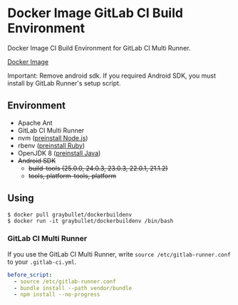 # Docker Image GitLab CI Build Environment
Docker Image CI Build Environment for GitLab CI Multi Runner.

[Docker Image](https://hub.docker.com/r/graybullet/dockerbuildenv/)

Important: Remove android sdk. If you required Android SDK, you must install by GitLab Runner's setup script.


## Environment
* Apache Ant
* GitLab CI Multi Runner
* nvm ([preinstall Node.js](node_versions.list))
* rbenv ([preinstall Ruby](ruby_versions.list))
* OpenJDK 8 ([preinstall Java](java_versions.list))
* ~~Android SDK~~
  - ~~build-tools (25.0.0, 24.0.3, 23.0.3, 22.0.1, 21.1.2)~~
  - ~~tools, platform-tools, platform~~


## Using
```
$ docker pull graybullet/dockerbuildenv
$ docker run -it graybullet/dockerbuildenv /bin/bash
```


### GitLab CI Multi Runner
If you use the GitLab CI Multi Runner, write `source /etc/gitlab-runner.conf` to your `.gitlab-ci.yml`.

```yml
before_script:
  - source /etc/gitlab-runner.conf
  - bundle install --path vendor/bundle
  - npm install --no-progress
```

